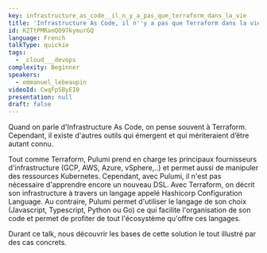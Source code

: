 ```yaml
---
key: infrastructure_as_code__il_n_y_a_pas_que_terraform_dans_la_vie
title: 'Infrastructure As Code, il n''y a pas que Terraform dans la vie'
id: KZTtPMRanQO97kymurGQ
language: French
talkType: quickie
tags:
  - _cloud___devops
complexity: Beginner
speakers:
  - emmanuel_lebeaupin
videoId: CwqFpSByEI0
presentation: null
draft: false
---
```

Quand on parle d'Infrastructure As Code, on pense souvent à Terraform. Cependant, il existe d'autres outils qui émergent et qui mériteraient d’être autant connu.

Tout comme Terraform, Pulumi prend en charge les principaux fournisseurs d'infrastructure (GCP, AWS, Azure, vSphere,..) et permet aussi de manipuler des ressources Kubernetes. Cependant, avec Pulumi, il n'est pas nécessaire d'apprendre encore un nouveau DSL. Avec Terraform, on décrit son infrastructure à travers un langage appelé Hashicorp Configuration Language. Au contraire, Pulumi permet d'utiliser le langage de son choix (Javascript, Typescript, Python ou Go) ce qui facilite l'organisation de son code et permet de profiter de tout l'écosystème qu'offre ces langages.

Durant ce talk, nous découvrir les bases de cette solution le tout illustré par des cas concrets.